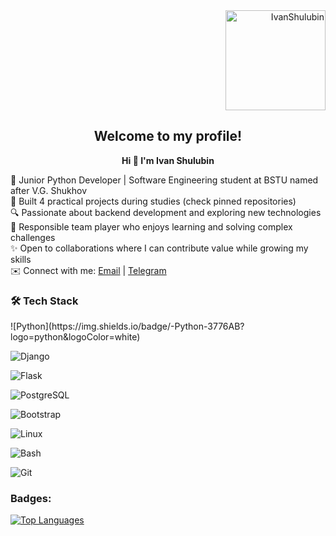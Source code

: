 <div align="right">
  <img height="160" width="160" src="https://media4.giphy.com/media/v1.Y2lkPTc5MGI3NjExbmczM2EzbjZnZzJxMXN3cmFsajg2MWc4dzU2M2RmN3BoeHJsMXNzbyZlcD12MV9pbnRlcm5hbF9naWZfYnlfaWQmY3Q9Zw/ly4J8wMSBCebL6LqUI/giphy.gif" alt="IvanShulubin">
</div>

<h2 align="center">Welcome to my profile!</h2>

<p align="center"><strong>Hi 👋 I'm Ivan Shulubin</strong></p>

🐍 Junior Python Developer | Software Engineering student at BSTU named after V.G. Shukhov  
🚀 Built 4 practical projects during studies (check pinned repositories)  
🔍 Passionate about backend development and exploring new technologies  
👥 Responsible team player who enjoys learning and solving complex challenges  
✨ Open to collaborations where I can contribute value while growing my skills  
✉️ Connect with me: [Email](mailto:shulubin.ia@gmail.com) | [Telegram](https://t.me/bebcorparetion)

<h3 align="left">🛠️ Tech Stack</h3>
![Python](https://img.shields.io/badge/-Python-3776AB?logo=python&logoColor=white)

![Django](https://img.shields.io/badge/-Django-092E20?logo=django)

![Flask](https://img.shields.io/badge/-Flask-000000?logo=flask&logoColor=white)

![PostgreSQL](https://img.shields.io/badge/-PostgreSQL-4169E1?logo=postgresql&logoColor=white)

![Bootstrap](https://img.shields.io/badge/-Bootstrap-7952B3?logo=bootstrap&logoColor=white)

![Linux](https://img.shields.io/badge/-Linux-FCC624?logo=linux&logoColor=black)

![Bash](https://img.shields.io/badge/-Bash-4EAA25?logo=gnu-bash&logoColor=white)

![Git](https://img.shields.io/badge/-Git-F05032?logo=git&logoColor=white)


<h3 align="left">Badges:</h3>

<a href="https://github.com/bebcor" align="left"><img src="https://github-readme-stats.vercel.app/api/top-langs/?username=bebcor&langs_count=10&title_color=ffffff&text_color=ffffff&icon_color=0891b2&bg_color=171717&hide_border=true&locale=en&custom_title=Top%20%Languages" alt="Top Languages" /></a>
